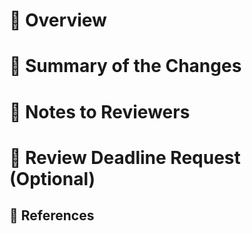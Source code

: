 # 🚀 Overview
<!-- Link to related issue(s) or provide context -->

# 📝 Summary of the Changes
<!-- Summarize what changes were made and why -->

# 👀 Notes to Reviewers
<!-- Any specific areas that need attention, testing instructions, or context for reviewers -->

# 📅 Review Deadline Request (Optional)
<!-- Optional: If there's a specific timeline needed -->

## 🔗 References
<!-- Links to documentation, specifications, or related PRs -->
